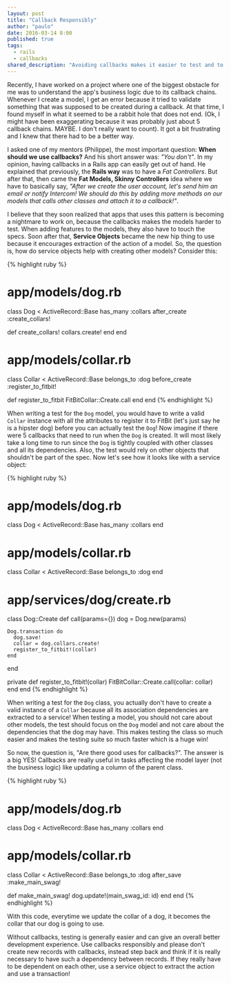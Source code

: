 ```yaml
---
layout: post
title: "Callback Responsibly"
author: "paulo"
date: 2016-03-14 8:00
published: true
tags:
  - rails
  - callbacks
shared_description: "Avoiding callbacks makes it easier to test and to code!"
---
```

Recently, I have worked on a project where one of the biggest obstacle for me was to understand the app's business logic due to its callback chains. Whenever I create a model, I get an error because it tried to validate something that was supposed to be created during a callback. At that time, I found myself in what it seemed to be a rabbit hole that does not end. (Ok, I might have been exaggerating because it was probably just about 5 callback chains. MAYBE. I don't really want to count). It got a bit frustrating and I knew that there had to be a better way.

<!-- break -->

I asked one of my mentors (Philippe), the most important question: __When should we use callbacks?__ And his short answer was: _"You don't"_. In my opinion, having callbacks in a Rails app can easily get out of hand. He explained that previously, the __Rails way__ was to have a _Fat Controllers_. But after that, then came the __Fat Models, Skinny Controllers__ idea where we have to basically say, _"After we create the user account, let's send him an email or notify Intercom! We should do this by adding more methods on our models that calls other classes and attach it to a callback!"_.

I believe that they soon realized that apps that uses this pattern is becoming a nightmare to work on, because the callbacks makes the models harder to test. When adding features to the models, they also have to touch the specs. Soon after that, __Service Objects__ became the new hip thing to use because it encourages extraction of the action of a model. So, the question is, how do service objects help with creating other models? Consider this:

{% highlight ruby %}
# app/models/dog.rb
class Dog < ActiveRecord::Base
  has_many :collars
  after_create :create_collars!

  def create_collars!
    collars.create!
  end
end

# app/models/collar.rb
class Collar < ActiveRecord::Base
  belongs_to :dog
  before_create :register_to_fitbit!

  def register_to_fitbit
    FitBitCollar::Create.call
  end
end
{% endhighlight %}

When writing a test for the `Dog` model, you would have to write a valid `Collar` instance with all the attributes to register it to FitBit (let's just say he is a hipster dog) before you can actually test the `Dog`! Now imagine if there were 5 callbacks that need to run when the `Dog` is created. It will most likely take a long time to run since the `Dog` is tightly coupled with other classes and all its dependencies. Also, the test would rely on other objects that shouldn't be part of the spec.  Now let's see how it looks like with a service object:

{% highlight ruby %}
# app/models/dog.rb
class Dog < ActiveRecord::Base
  has_many :collars
end

# app/models/collar.rb
class Collar < ActiveRecord::Base
  belongs_to :dog
end

# app/services/dog/create.rb
class Dog::Create
  def call(params={})
    dog = Dog.new(params)

    Dog.transaction do
      dog.save!
      collar = dog.collars.create!
      register_to_fitbit!(collar)
    end
  end

  private
  def register_to_fitbit!(collar)
    FitBitCollar::Create.call(collar: collar)
  end
end
{% endhighlight %}

When writing a test for the  `Dog` class, you actually don't have to create a valid instance of a `Collar` because all its association dependencies are extracted to a service! When testing a model, you should not care about other models, the test should focus on the `Dog` model and not care about the dependencies that the dog may have. This makes testing the class so much easier and makes the testing suite so much faster which is a huge win!

So now, the question is, "Are there good uses for callbacks?". The answer is a big YES! Callbacks are really useful in tasks affecting the model layer (not the business logic) like updating a column of the parent class.

{% highlight ruby %}
# app/models/dog.rb
class Dog < ActiveRecord::Base
  has_many :collars
end

# app/models/collar.rb
class Collar < ActiveRecord::Base
  belongs_to :dog
  after_save :make_main_swag!

  def make_main_swag!
    dog.update!(main_swag_id: id)
  end
end
{% endhighlight %}

With this code, everytime we update the collar of a dog, it becomes the collar that our dog is going to use.

Without callbacks, testing is generally easier and can give an overall better development experience. Use callbacks responsibly and please don't create new records with callbacks, instead step back and think if it is really necessary to have such a dependency between records. If they really have to be dependent on each other, use a service object to extract the action and use a transaction!
